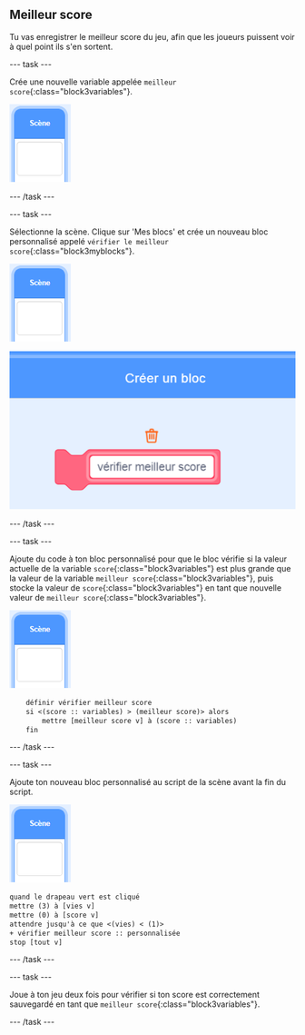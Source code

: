 ## Meilleur score

Tu vas enregistrer le meilleur score du jeu, afin que les joueurs puissent voir à quel point ils s'en sortent.

--- task ---

Crée une nouvelle variable appelée `meilleur score`{:class="block3variables"}.

![Sprite Scène](images/stage-sprite.png)

--- /task ---

--- task ---

Sélectionne la scène. Clique sur 'Mes blocs' et crée un nouveau bloc personnalisé appelé `vérifier le meilleur score`{:class="block3myblocks"}.

![Sprite Scène](images/stage-sprite.png)

![capture d'écran](images/dots-custom-1.png)

--- /task ---

--- task ---

Ajoute du code à ton bloc personnalisé pour que le bloc vérifie si la valeur actuelle de la variable `score`{:class="block3variables"} est plus grande que la valeur de la variable `meilleur score`{:class="block3variables"}, puis stocke la valeur de `score`{:class="block3variables"} en tant que nouvelle valeur de `meilleur score`{:class="block3variables"}.

![Sprite Scène](images/stage-sprite.png)

```blocks3
    définir vérifier meilleur score
    si <(score :: variables) > (meilleur score)> alors
        mettre [meilleur score v] à (score :: variables)
    fin
```

--- /task ---

--- task ---

Ajoute ton nouveau bloc personnalisé au script de la scène avant la fin du script.

![Sprite Scène](images/stage-sprite.png)

```blocks3
quand le drapeau vert est cliqué 
mettre (3) à [vies v]
mettre (0) à [score v]
attendre jusqu'à ce que <(vies) < (1)>
+ vérifier meilleur score :: personnalisée
stop [tout v]
```

--- /task ---

--- task ---

Joue à ton jeu deux fois pour vérifier si ton score est correctement sauvegardé en tant que `meilleur score`{:class="block3variables"}.

--- /task ---